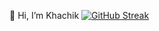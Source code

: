  👋 Hi, I’m Khachik
 [![GitHub Streak](https://streak-stats.demolab.com/?user=Khachik090909&theme=dark)](https://git.io/streak-stats)

